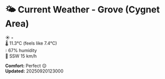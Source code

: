 # 🌤️ Current Weather - Grove (Cygnet Area)

☀️ **-**  
🌡️ 11.3°C (feels like 7.4°C)  
💧 67% humidity  
💨 SSW 15 km/h  

**Comfort:** Perfect 😌  
**Updated:** 20250920123000
